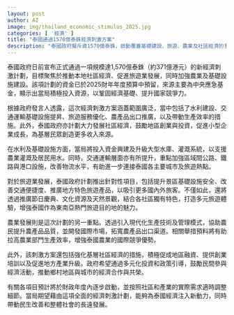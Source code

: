 ```yaml
---
layout: post
author: AI
image: img/thailand_economic_stimulus_2025.jpg
categories: [ '經濟' ]
title: "泰國通過1570億泰銖經濟刺激方案"
description: "泰國政府擬斥資1570億泰銖，啟動覆蓋基礎建設、旅遊、農業及社區經濟的多元經濟刺激計畫，期望提升國家競爭力、推動民生與長遠發展。"
---
```

泰國政府日前宣布正式通過一項規模達1,570億泰銖（約371億港元）的新經濟刺激計劃，目標聚焦於推動本地社區經濟、促進旅遊業發展，同時加強農業及基礎設施建設。該項計劃的資金已於2025財年年度預算中預留，來源主要為中央應急基金，顯示出當局積極投入資源，以鞏固經濟基礎、提升國家競爭力。

根據政府發言人透露，這次經濟刺激方案涵蓋範圍廣泛，當中包括了水利建設、交通運輸基礎設施提昇、旅遊服務優化、農產品出口推廣，以及帶動生產效率的措施。此外，泰國政府亦計劃大力發展社區經濟，鼓勵地區創業與投資，促進小型企業成長，為基層民眾創造更多收入來源。

在水利及基礎設施方面，當局將投入資金興建及升級大型水庫、灌溉系統，以支援農業灌溉及居民用水。同時，交通運輸層面亦有所提升，重點加強區域間公路、鐵路與港口設施，改善物流水平，有助進一步連接泰國各主要城市及旅遊熱點。

對於旅遊業發展，泰國政府計劃推出針對性項目，包括提升景區基礎設施安全、改善交通便捷度、推廣地方特色旅遊產品，以吸引更多國內外旅客。不僅如此，還將透過推廣節日慶典、文化資源及天然景觀，結合各社區獨有特色，打造多元旅遊體驗，增強泰國作為東南亞熱門旅遊目的地的魅力。

農業發展則是這次計劃的另一重點。透過引入現代化生產技術及管理模式，協助農民提升農產品品質，並開發國際市場，拓寬農產品出口渠道。相關舉措預料將有助拉高農業部門生產效率，增強泰國農業的國際競爭優勢。

此外，該刺激方案還包括強化基層社區經濟的措施，積極促成地區融資、提供創業培訓以及促進地方產業升級。政府希望通過多元化投資和政策引導，鼓勵民間參與經濟活動，推動鄉村地區與城市的經濟合作與共榮。

有關各項目預計將於財政年度內逐步啟動，並按照社區和產業的實際需求適時調整細節。當局期望藉由這項全面的經濟刺激計劃，能夠為泰國經濟注入新動力，同時帶動民生改善和整體社會的長遠發展。
